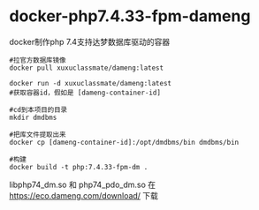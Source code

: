 # docker-php7.4.33-fpm-dameng
docker制作php 7.4支持达梦数据库驱动的容器

```
#拉官方数据库镜像
docker pull xuxuclassmate/dameng:latest

docker run -d xuxuclassmate/dameng:latest
#获取容器id，假如是 [dameng-container-id]

#cd到本项目的目录
mkdir dmdbms

#把库文件提取出来
docker cp [dameng-container-id]:/opt/dmdbms/bin dmdbms/bin

#构建
docker build -t php:7.4.33-fpm-dm .
```

libphp74_dm.so 和 php74_pdo_dm.so 在 https://eco.dameng.com/download/ 下载
